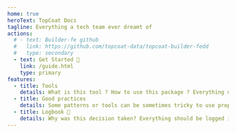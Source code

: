 ```yaml
---
home: true
heroText: TopCoat Docs
tagline: Everything a tech team ever dreamt of
actions:
  # - text: Builder-fe github
  #   link: https://github.com/topcoat-data/topcoat-builder-fedd
  #   type: secondary
  - text: Get Started 🚀
    link: /guide.html
    type: primary
features:
  - title: Tools
    details: What is this tool ? How to use this package ? Everything detailed.
  - title: Good practices
    details: Some patterns or tools can be sometimes tricky to use properly.
  - title: Logbook 📖
    details: Why was this decision taken? Everything should be logged in here.
---
```

